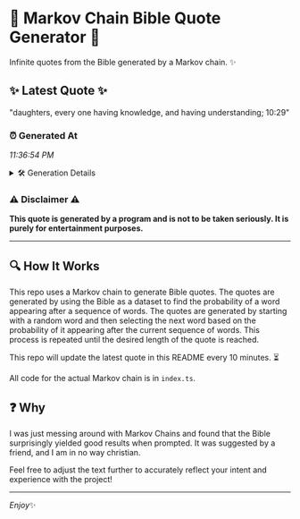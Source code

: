 # 📖 Markov Chain Bible Quote Generator 📖

Infinite quotes from the Bible generated by a Markov chain. ✨

## ✨ Latest Quote ✨
"daughters, every one having knowledge, and having understanding; 10:29"

### ⏰ Generated At
*11:36:54 PM*

<details>
    <summary>🛠️ Generation Details</summary>
    <p>
        <strong>🌱 Seed:</strong> daughters,<br>
        <strong>🔄 Iterations:</strong> 8<br>
        <strong>📜 Context History:</strong><br>[ daughters, ]: every<br>[ daughters,, every ]: one<br>[ daughters,, every, one ]: having<br>[ daughters,, every, one, having ]: knowledge,<br>[ daughters,, every, one, having, knowledge, ]: and<br>[ daughters,, every, one, having, knowledge,, and ]: having<br>[ every, one, having, knowledge,, and, having ]: understanding;<br>[ one, having, knowledge,, and, having, understanding; ]: 10:29<br>
    </p>
</details>

### ⚠️ Disclaimer ⚠️
**This quote is generated by a program and is not to be taken seriously. It is purely for entertainment purposes.**

---

## 🔍 How It Works

This repo uses a Markov chain to generate Bible quotes. The quotes are generated by using the Bible as a dataset to find the probability of a word appearing after a sequence of words. The quotes are generated by starting with a random word and then selecting the next word based on the probability of it appearing after the current sequence of words. This process is repeated until the desired length of the quote is reached.

This repo will update the latest quote in this README every 10 minutes. ⏳

All code for the actual Markov chain is in `index.ts`.

## ❓ Why

I was just messing around with Markov Chains and found that the Bible surprisingly yielded good results when prompted. 
It was suggested by a friend, and I am in no way christian.

Feel free to adjust the text further to accurately reflect your intent and experience with the project!

---

*Enjoy*✨
